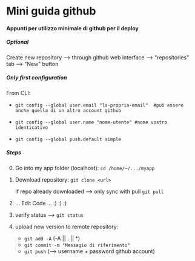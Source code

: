 
# Mini guida github
#### Appunti per utilizzo minimale di github per il deploy





##### Optional
Create new repository --> through github web interface --> "repositories" tab --> "New" button





##### Only first configuration
From CLI:
- `git config --global user.email "la-propria-email"  #può essere anche quella di un altro account github`

- `git config --global user.name "nome-utente" #nome vostro identicativo`

- `git config --global push.default simple`






##### Steps
0) Go into my app folder (localhost):
    `cd /home/~/.../myapp`


1) Download repository:
    `git clone <url>`

    If repo already downloaded --> only sync with pull
    `git pull`


2) ... Edit Code ... :) :) :)


3) verify status --> `git status`


4) upload new version to remote repository:
    - `git add -A`   (-A || . || *)
    - `git commit -m "Messagio di riferimento"`
    - `git push` (--> username + password github account)
  
  




